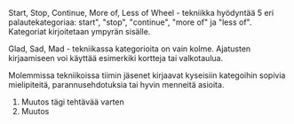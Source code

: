 Start, Stop, Continue, More of, Less of Wheel - tekniikka hyödyntää 5 eri palautekategoriaa: start", "stop", "continue", "more of" ja "less of". Kategoriat kirjoitetaan ympyrän sisälle.

Glad, Sad, Mad - tekniikassa kategorioita on vain kolme. Ajatusten kirjaamiseen voi käyttää esimerkiki kortteja tai valkotaulua.

Molemmissa tekniikoissa tiimin jäsenet kirjaavat kyseisiin kategoihin sopivia mielipiteitä, parannusehdotuksia tai hyvin menneitä asioita.

1. Muutos tägi tehtävää varten
2. Muutos